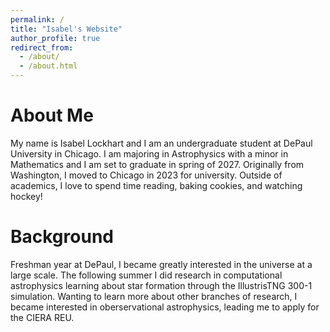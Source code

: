 ```yaml
---
permalink: /
title: "Isabel's Website"
author_profile: true
redirect_from: 
  - /about/
  - /about.html
---  
```


About Me
======
My name is Isabel Lockhart and I am an undergraduate student at DePaul University in Chicago. I am majoring in Astrophysics with a minor in Mathematics and I am set to graduate in spring of 2027. Originally from Washington, I moved to Chicago in 2023 for university. Outside of academics, I love to spend time reading, baking cookies, and watching hockey! 

Background
======
Freshman year at DePaul, I became greatly interested in the universe at a large scale. The following summer I did research in computational astrophysics learning about star formation through the IllustrisTNG 300-1 simulation. Wanting to learn more about other branches of research, I became interested in oberservational astrophysics, leading me to apply for the CIERA REU. 

